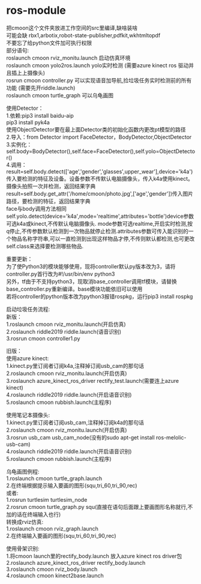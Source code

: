 # ros-module
把cmoon这个文件夹放进工作空间的src里编译,缺啥装啥  
可能会缺 rbx1,arbotix,robot-state-publisher,pdfkit,wkhtmltopdf  
不要忘了给python文件加可执行权限  
部分语句:  
roslaunch cmoon rviz_monitu.launch 启动仿真环境  
roslaunch cmoon  yolo2ros.launch yolo实时检测 (需要azure kinect ros 驱动并且插上上摄像头)  
rosrun cmoon controller.py 可以实现语音加导航,捡垃圾任务实时检测前的所有功能  (需要先开riddle.launch)  
roslaunch cmoon turtle_graph 可以乌龟画图  

使用Detector：  
1.依赖:pip3 install baidu-aip  
 pip3 install pyk4a  
 使用ObjectDetector要在最上面Detector类的初始化函数内更改pt模型的路径  
2.导入：from Detector import FaceDetector，BodyDetector,ObjectDetector  
3.实例化：self.body=BodyDetector(),self.face=FaceDetector(),self.yolo=ObjectDetector()  
4.调用：result=self.body.detect(['age','gender','glasses',upper_wear'],device='k4a')传入要检测的特征及设备。设备参数不传默认电脑摄像头，传入k4a使用kinect。摄像头拍照一次并检测，返回结果字典  
result=self.body.get_attr('/home/cmoon/photo.jpg',['age','gender'])传入图片路径，要检测的特征，返回结果字典  
face与body调用方法相同  
self.yolo.detect(device='k4a',mode='realtime',attributes='bottle')device参数可选k4a或kinect,不传默认电脑摄像头. mode参数可选realtime,开启实时检测,按q停止,不传参数默认检测到一次物品就停止检测.attributes参数可传入能识别的一个物品名称字符串,可以一直检测到出现这样物品才停,不传则默认都检测,也可更改self.class来选择要检测哪些物品.  
  
重要更新：  
为了使Python3的模块能够使用，现将controller默认py版本改为3，请将controller.py首行改为#!/usr/bin/env python3  
另外，tf由于不支持python3，现取消base_controller调用tf模块，请替换base_controller.py重新编译。base模块功能依旧可以使用  
若将controller的python版本改为python3报错rospkg，运行pip3 install rospkg  

  
启动垃圾任务流程:  
新版：  
1.roslaunch cmoon rviz_monitu.launch(开启仿真)  
2.roslaunch riddle2019 riddle.launch(语音识别)  
3.rosrun cmoon controller1.py  

旧版：  
使用azure kinect:  
1.kinect.py里订阅者订阅k4a,注释掉订阅usb_cam的那句话    
2.roslaunch cmoon rviz_monitu.launch(开启仿真)  
3.roslaunch azure_kinect_ros_driver rectify_test.launch(需要连上azure kinect)  
4.roslaunch riddle2019 riddle.launch(开启语音识别)  
5.roslaunch cmoon rubbish.launch(主程序)  
  
使用笔记本摄像头:  
1.kinect.py里订阅者订阅usb_cam,注释掉订阅k4a的那句话    
2.roslaunch cmoon rviz_monitu.launch(开启仿真)  
3.rosrun usb_cam usb_cam_node(没有的sudo apt-get install ros-melolic-usb-cam)  
4.roslaunch riddle2019 riddle.launch(开启语音识别)  
5.roslaunch cmoon rubbish.launch(主程序)  

乌龟画图例程:   
1.roslaunch cmoon turtle_graph.launch  
2.在终端根据提示输入要画的图形(squ,tri_60,tri_90,rec)  
或者:  
1.rosrun turtlesim turtlesim_node  
2.rosrun cmoon turtle_graph.py squ(直接在语句后面跟上要画图形名称就行,不加的话在终端输入也行)  
转换成rviz仿真:  
1.roslaunch cmoon rviz_graph.launch  
2.在终端输入要画的图形(squ,tri_60,tri_90,rec)  

使用骨架识别:  
1.将cmoon launch里的rectify_body.launch 放入azure kinect ros driver包  
2.roslaunch azure_kinect_ros_driver rectify_body.launch  
3.roslaunch cmoon rviz_body.launch  
4.roslaunch cmoon kinect2base.launch  


